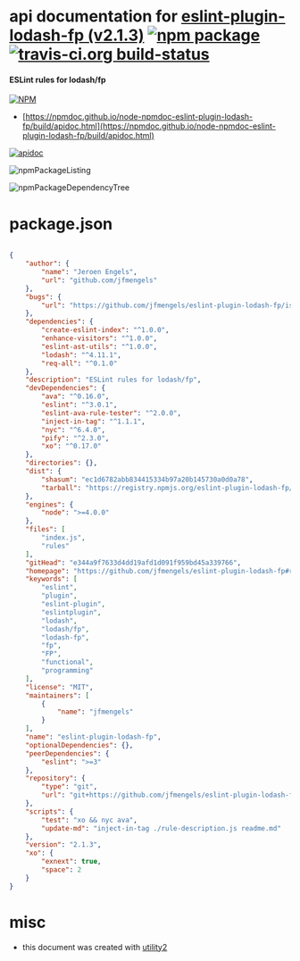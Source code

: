 # api documentation for  [eslint-plugin-lodash-fp (v2.1.3)](https://github.com/jfmengels/eslint-plugin-lodash-fp#readme)  [![npm package](https://img.shields.io/npm/v/npmdoc-eslint-plugin-lodash-fp.svg?style=flat-square)](https://www.npmjs.org/package/npmdoc-eslint-plugin-lodash-fp) [![travis-ci.org build-status](https://api.travis-ci.org/npmdoc/node-npmdoc-eslint-plugin-lodash-fp.svg)](https://travis-ci.org/npmdoc/node-npmdoc-eslint-plugin-lodash-fp)
#### ESLint rules for lodash/fp

[![NPM](https://nodei.co/npm/eslint-plugin-lodash-fp.png?downloads=true&downloadRank=true&stars=true)](https://www.npmjs.com/package/eslint-plugin-lodash-fp)

- [https://npmdoc.github.io/node-npmdoc-eslint-plugin-lodash-fp/build/apidoc.html](https://npmdoc.github.io/node-npmdoc-eslint-plugin-lodash-fp/build/apidoc.html)

[![apidoc](https://npmdoc.github.io/node-npmdoc-eslint-plugin-lodash-fp/build/screenCapture.buildCi.browser.%252Ftmp%252Fbuild%252Fapidoc.html.png)](https://npmdoc.github.io/node-npmdoc-eslint-plugin-lodash-fp/build/apidoc.html)

![npmPackageListing](https://npmdoc.github.io/node-npmdoc-eslint-plugin-lodash-fp/build/screenCapture.npmPackageListing.svg)

![npmPackageDependencyTree](https://npmdoc.github.io/node-npmdoc-eslint-plugin-lodash-fp/build/screenCapture.npmPackageDependencyTree.svg)



# package.json

```json

{
    "author": {
        "name": "Jeroen Engels",
        "url": "github.com/jfmengels"
    },
    "bugs": {
        "url": "https://github.com/jfmengels/eslint-plugin-lodash-fp/issues"
    },
    "dependencies": {
        "create-eslint-index": "^1.0.0",
        "enhance-visitors": "^1.0.0",
        "eslint-ast-utils": "^1.0.0",
        "lodash": "^4.11.1",
        "req-all": "^0.1.0"
    },
    "description": "ESLint rules for lodash/fp",
    "devDependencies": {
        "ava": "^0.16.0",
        "eslint": "^3.0.1",
        "eslint-ava-rule-tester": "^2.0.0",
        "inject-in-tag": "^1.1.1",
        "nyc": "^6.4.0",
        "pify": "^2.3.0",
        "xo": "^0.17.0"
    },
    "directories": {},
    "dist": {
        "shasum": "ec1d6782abb834415334b97a20b145730a0d0a78",
        "tarball": "https://registry.npmjs.org/eslint-plugin-lodash-fp/-/eslint-plugin-lodash-fp-2.1.3.tgz"
    },
    "engines": {
        "node": ">=4.0.0"
    },
    "files": [
        "index.js",
        "rules"
    ],
    "gitHead": "e344a9f7633d4dd19afd1d091f959bd45a339766",
    "homepage": "https://github.com/jfmengels/eslint-plugin-lodash-fp#readme",
    "keywords": [
        "eslint",
        "plugin",
        "eslint-plugin",
        "eslintplugin",
        "lodash",
        "lodash/fp",
        "lodash-fp",
        "fp",
        "FP",
        "functional",
        "programming"
    ],
    "license": "MIT",
    "maintainers": [
        {
            "name": "jfmengels"
        }
    ],
    "name": "eslint-plugin-lodash-fp",
    "optionalDependencies": {},
    "peerDependencies": {
        "eslint": ">=3"
    },
    "repository": {
        "type": "git",
        "url": "git+https://github.com/jfmengels/eslint-plugin-lodash-fp.git"
    },
    "scripts": {
        "test": "xo && nyc ava",
        "update-md": "inject-in-tag ./rule-description.js readme.md"
    },
    "version": "2.1.3",
    "xo": {
        "exnext": true,
        "space": 2
    }
}
```



# misc
- this document was created with [utility2](https://github.com/kaizhu256/node-utility2)
